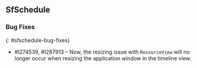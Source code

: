 ## SfSchedule

### Bug Fixes
{: #sfschedule-bug-fixes}


* \#I274539, #I287913 – Now, the resizing issue with `ResourceView` will no longer occur when resizing the application window in the timeline view.

